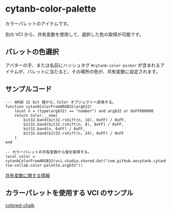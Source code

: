 # cytanb-color-palette

カラーパレットのアイテムです。

別の VCI から、共有変数を使用して、選択した色の取得が可能です。

## パレットの色選択
アバターの手、または名前にハッシュタグ `#cytanb-color-picker` が含まれるアイテムが、パレットに当たると、その場所の色が、共有変数に設定されます。

## サンプルコード
```
--- ARGB 32 bit 値から、Color オブジェクトへ変換する。
function cytanbColorFromARGB32(argb32)
    local n = (type(argb32) == "number") and argb32 or 0xFF000000
    return Color.__new(
        bit32.band(bit32.rshift(n, 16), 0xFF) / 0xFF,
        bit32.band(bit32.rshift(n, 8), 0xFF) / 0xFF,
        bit32.band(n, 0xFF) / 0xFF,
        bit32.band(bit32.rshift(n, 24), 0xFF) / 0xFF
    )
end

-- カラーパレットの共有変数から値を取得する。
local color = cytanbColorFromARGB32(vci.studio.shared.Get("com.github.oocytanb.cytanb-tso-collab.color-palette.argb32"))
```

[共有変数に関する情報](https://gist.github.com/oocytanb/e35ab915f0ef9cf4f5948707f52da7af)


## カラーパレットを使用する VCI のサンプル
[colored-chalk](../colored-chalk/README.md)
